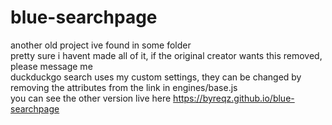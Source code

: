 # blue-searchpage
another old project ive found in some folder <br>
pretty sure i havent made all of it, if the original creator wants this removed, please message me <br>
duckduckgo search uses my custom settings, they can be changed by removing the attributes from the link in engines/base.js <br>
you can see the other version live here https://byreqz.github.io/blue-searchpage
